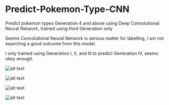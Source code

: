 # Predict-Pokemon-Type-CNN
Predict pokemon types Generation 4 and above using Deep Convolutional Neural Network, trained using third Generation only

Seems Convolutional Neural Network is serious matter for labelling, I am not expecting a good outcome from this model.

I only trained using Generation I, II, and III to predict Generation IV, seems okey enough.

![alt text](output/graph.png)

![alt text](output/output.png)

![alt text](output/output_gen3.png)

![alt text](output/output_diamond_pearl.png)
